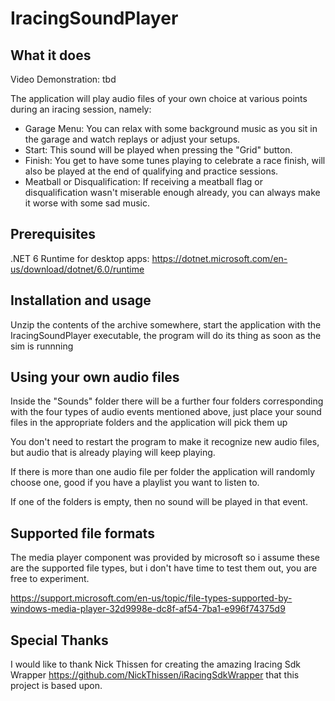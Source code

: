 # IracingSoundPlayer
## What it does
Video Demonstration: tbd

The application will play audio files of your own choice at various points during an iracing session, namely:

  * Garage Menu: You can relax with some background music as you sit in the garage and watch replays or adjust your setups.
  * Start: This sound will be played when pressing the "Grid" button.
  * Finish: You get to have some tunes playing to celebrate a race finish, will also be played at the end of qualifying and practice sessions.
  * Meatball or Disqualification: If receiving a meatball flag or disqualification wasn't miserable enough already, you can always make it worse with some sad music.

## Prerequisites
.NET 6 Runtime for desktop apps: https://dotnet.microsoft.com/en-us/download/dotnet/6.0/runtime

## Installation and usage
Unzip the contents of the archive somewhere, start the application with the IracingSoundPlayer executable, the program will do its thing as soon as the sim is runnning

## Using your own audio files
Inside the "Sounds" folder there will be a further four folders corresponding with the four types of audio events mentioned above,
just place your sound files in the appropriate folders and the application will pick them up

You don't need to restart the program to make it recognize new audio files, but audio that is already playing will keep playing.

If there is more than one audio file per folder the application will randomly choose one, good if you have a playlist you want to listen to.

If one of the folders is empty, then no sound will be played in that event.

## Supported file formats
The media player component was provided by microsoft so i assume these are the supported file types, but i don't have time to test them out,
you are free to experiment.

https://support.microsoft.com/en-us/topic/file-types-supported-by-windows-media-player-32d9998e-dc8f-af54-7ba1-e996f74375d9

## Special Thanks
I would like to thank Nick Thissen for creating the amazing Iracing Sdk Wrapper https://github.com/NickThissen/iRacingSdkWrapper that this project is based upon.
